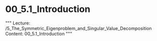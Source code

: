 # 00_5.1_Introduction

"""
Lecture: /5_The_Symmetric_Eigenproblem_and_Singular_Value_Decomposition
Content: 00_5.1_Introduction
"""

